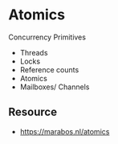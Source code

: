 # Atomics

Concurrency Primitives
- Threads
- Locks
- Reference counts
- Atomics
- Mailboxes/ Channels

## Resource
- https://marabos.nl/atomics